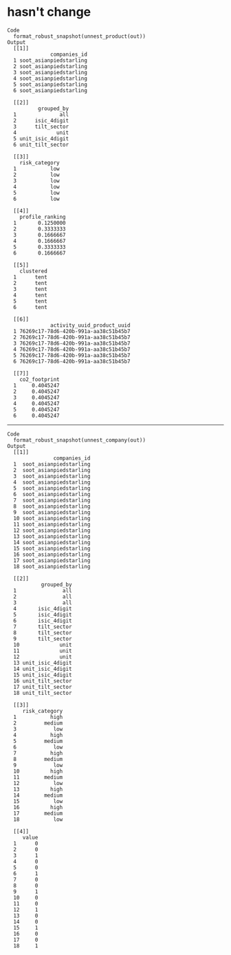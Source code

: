 # hasn't change

    Code
      format_robust_snapshot(unnest_product(out))
    Output
      [[1]]
                  companies_id
      1 soot_asianpiedstarling
      2 soot_asianpiedstarling
      3 soot_asianpiedstarling
      4 soot_asianpiedstarling
      5 soot_asianpiedstarling
      6 soot_asianpiedstarling
      
      [[2]]
              grouped_by
      1              all
      2      isic_4digit
      3      tilt_sector
      4             unit
      5 unit_isic_4digit
      6 unit_tilt_sector
      
      [[3]]
        risk_category
      1           low
      2           low
      3           low
      4           low
      5           low
      6           low
      
      [[4]]
        profile_ranking
      1       0.1250000
      2       0.3333333
      3       0.1666667
      4       0.1666667
      5       0.3333333
      6       0.1666667
      
      [[5]]
        clustered
      1      tent
      2      tent
      3      tent
      4      tent
      5      tent
      6      tent
      
      [[6]]
                  activity_uuid_product_uuid
      1 76269c17-78d6-420b-991a-aa38c51b45b7
      2 76269c17-78d6-420b-991a-aa38c51b45b7
      3 76269c17-78d6-420b-991a-aa38c51b45b7
      4 76269c17-78d6-420b-991a-aa38c51b45b7
      5 76269c17-78d6-420b-991a-aa38c51b45b7
      6 76269c17-78d6-420b-991a-aa38c51b45b7
      
      [[7]]
        co2_footprint
      1     0.4045247
      2     0.4045247
      3     0.4045247
      4     0.4045247
      5     0.4045247
      6     0.4045247
      

---

    Code
      format_robust_snapshot(unnest_company(out))
    Output
      [[1]]
                   companies_id
      1  soot_asianpiedstarling
      2  soot_asianpiedstarling
      3  soot_asianpiedstarling
      4  soot_asianpiedstarling
      5  soot_asianpiedstarling
      6  soot_asianpiedstarling
      7  soot_asianpiedstarling
      8  soot_asianpiedstarling
      9  soot_asianpiedstarling
      10 soot_asianpiedstarling
      11 soot_asianpiedstarling
      12 soot_asianpiedstarling
      13 soot_asianpiedstarling
      14 soot_asianpiedstarling
      15 soot_asianpiedstarling
      16 soot_asianpiedstarling
      17 soot_asianpiedstarling
      18 soot_asianpiedstarling
      
      [[2]]
               grouped_by
      1               all
      2               all
      3               all
      4       isic_4digit
      5       isic_4digit
      6       isic_4digit
      7       tilt_sector
      8       tilt_sector
      9       tilt_sector
      10             unit
      11             unit
      12             unit
      13 unit_isic_4digit
      14 unit_isic_4digit
      15 unit_isic_4digit
      16 unit_tilt_sector
      17 unit_tilt_sector
      18 unit_tilt_sector
      
      [[3]]
         risk_category
      1           high
      2         medium
      3            low
      4           high
      5         medium
      6            low
      7           high
      8         medium
      9            low
      10          high
      11        medium
      12           low
      13          high
      14        medium
      15           low
      16          high
      17        medium
      18           low
      
      [[4]]
         value
      1      0
      2      0
      3      1
      4      0
      5      0
      6      1
      7      0
      8      0
      9      1
      10     0
      11     0
      12     1
      13     0
      14     0
      15     1
      16     0
      17     0
      18     1
      


